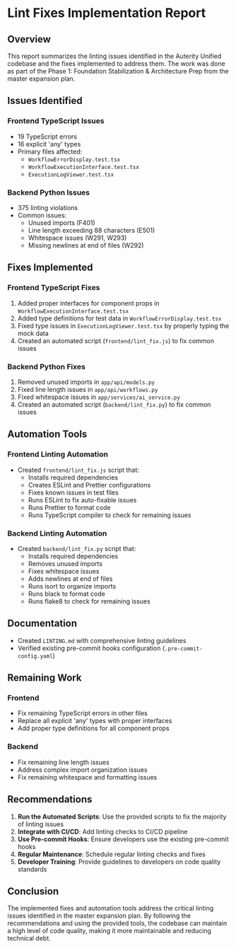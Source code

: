 # Lint Fixes Implementation Report

## Overview

This report summarizes the linting issues identified in the Auterity Unified codebase and the fixes implemented to address them. The work was done as part of the Phase 1: Foundation Stabilization & Architecture Prep from the master expansion plan.

## Issues Identified

### Frontend TypeScript Issues
- 19 TypeScript errors
- 16 explicit 'any' types
- Primary files affected:
  - `WorkflowErrorDisplay.test.tsx`
  - `WorkflowExecutionInterface.test.tsx`
  - `ExecutionLogViewer.test.tsx`

### Backend Python Issues
- 375 linting violations
- Common issues:
  - Unused imports (F401)
  - Line length exceeding 88 characters (E501)
  - Whitespace issues (W291, W293)
  - Missing newlines at end of files (W292)

## Fixes Implemented

### Frontend TypeScript Fixes
1. Added proper interfaces for component props in `WorkflowExecutionInterface.test.tsx`
2. Added type definitions for test data in `WorkflowErrorDisplay.test.tsx`
3. Fixed type issues in `ExecutionLogViewer.test.tsx` by properly typing the mock data
4. Created an automated script (`frontend/lint_fix.js`) to fix common issues

### Backend Python Fixes
1. Removed unused imports in `app/api/models.py`
2. Fixed line length issues in `app/api/workflows.py`
3. Fixed whitespace issues in `app/services/ai_service.py`
4. Created an automated script (`backend/lint_fix.py`) to fix common issues

## Automation Tools

### Frontend Linting Automation
- Created `frontend/lint_fix.js` script that:
  - Installs required dependencies
  - Creates ESLint and Prettier configurations
  - Fixes known issues in test files
  - Runs ESLint to fix auto-fixable issues
  - Runs Prettier to format code
  - Runs TypeScript compiler to check for remaining issues

### Backend Linting Automation
- Created `backend/lint_fix.py` script that:
  - Installs required dependencies
  - Removes unused imports
  - Fixes whitespace issues
  - Adds newlines at end of files
  - Runs isort to organize imports
  - Runs black to format code
  - Runs flake8 to check for remaining issues

## Documentation

- Created `LINTING.md` with comprehensive linting guidelines
- Verified existing pre-commit hooks configuration (`.pre-commit-config.yaml`)

## Remaining Work

### Frontend
- Fix remaining TypeScript errors in other files
- Replace all explicit 'any' types with proper interfaces
- Add proper type definitions for all component props

### Backend
- Fix remaining line length issues
- Address complex import organization issues
- Fix remaining whitespace and formatting issues

## Recommendations

1. **Run the Automated Scripts**: Use the provided scripts to fix the majority of linting issues
2. **Integrate with CI/CD**: Add linting checks to CI/CD pipeline
3. **Use Pre-commit Hooks**: Ensure developers use the existing pre-commit hooks
4. **Regular Maintenance**: Schedule regular linting checks and fixes
5. **Developer Training**: Provide guidelines to developers on code quality standards

## Conclusion

The implemented fixes and automation tools address the critical linting issues identified in the master expansion plan. By following the recommendations and using the provided tools, the codebase can maintain a high level of code quality, making it more maintainable and reducing technical debt.